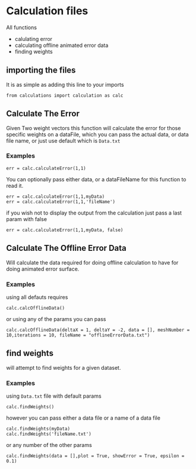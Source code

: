# Calculation files

All functions

* calulating error
* calculating offline animated error data
* finding weights

## importing the files
It is as simple as adding this line to your imports 
```
from calculations import calculation as calc
```

## Calculate The Error
Given Two weight vectors this function will calculate the error for those specific weights on a dataFile, which you can pass
the actual data, or data file name, or just use default  which is `Data.txt`

### Examples
```
err = calc.calculateError(1,1)
```

You can optionally pass either data, or a dataFileName for this function to read it.
```
err = calc.calculateError(1,1,myData)
err = calc.calculateError(1,1,'fileName')
```

if you wish not to display the output from the calculation just pass a last param with false
```
err = calc.calculateError(1,1,myData, false)
```

## Calculate The Offline Error Data
Will calculate the data required for doing offline calculation to have for doing animated error surface.

### Examples
using all defauts requires
```
calc.calcOfflineData()
```

or using any of the params you can pass
```
calc.calcOfflineData(deltaX = 1, deltaY = -2, data = [], meshNumber = 10,iterations = 10, fileName = "offlineErrorData.txt")
```

## find weights
will attempt to find weights for a given dataset.

### Examples
using `Data.txt` file with default params
```
calc.findWeights()
```

however you can pass either a data file or a name of a data file
```
calc.findWeights(myData)
calc.findWeights('fileName.txt')
```

or any number of the other params
```
calc.findWeights(data = [],plot = True, showError = True, epsilon = 0.1)
```






